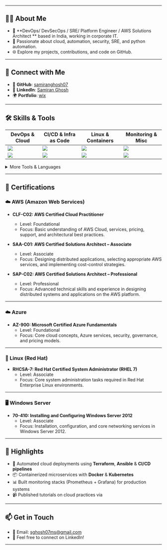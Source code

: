 <!-- Banner -->
<p align="center">
  <img src=""/>
</p>

---

## 👨‍💻 About Me
- 🎯 **DevOps/ DevSecOps / SRE/ Platform Engineer / AWS Solutions Architect ** based in India, working in corporate IT.
- 🎥 Passionate about cloud, automation, security, SRE, and python automation.
- 🌐 Explore my projects, contributions, and code on GitHub.

---

## 🔗 Connect with Me
- 📂 **GitHub**: [samiranghosh07](https://github.com/Samiranghosh07)
- 💼 **LinkedIn**: [Samiran Ghosh](https://www.linkedin.com/in/samiranghosh07)
- 🌍 **Portfolio**: [wix](sghosh07ms.wixsite.com/portfolio) 

---

## 🛠 Skills & Tools
| DevOps & Cloud | CI/CD & Infra as Code | Linux & Containers | Monitoring & Misc |
|----------------|------------------------|---------------------|-------------------|
| ![](https://img.shields.io/badge/AWS-232F3E?style=flat&logo=amazon-aws) | ![](https://img.shields.io/badge/Jenkins-D24939?style=flat&logo=jenkins) | ![](https://img.shields.io/badge/Linux-FCC624?style=flat&logo=linux) | ![](https://img.shields.io/badge/Grafana-EA3107?style=flat&logo=grafana) |
| ![](https://img.shields.io/badge/Docker-2496ED?style=flat&logo=docker) | ![](https://img.shields.io/badge/Terraform-7B42BC?style=flat&logo=terraform) | ![](https://img.shields.io/badge/Kubernetes-326CE5?style=flat&logo=kubernetes) | ![](https://img.shields.io/badge/Prometheus-E6522C?style=flat&logo=prometheus) |

<details>
  <summary>More Tools & Languages</summary>
  <br>
  ![](https://img.shields.io/badge/Python-3776AB?style=flat&logo=python) ![](https://img.shields.io/badge/Bash-333333?style=flat&logo=gnu-bash) ![](https://img.shields.io/badge/Ansible-EE0000?style=flat&logo=ansible) ![](https://img.shields.io/badge/Git-F05032?style=flat&logo=git) ![](https://img.shields.io/badge/Helm-0F1010?style=flat&logo=helm) ![](https://img.shields.io/badge/Nginx-009639?style=flat&logo=nginx)
</details>

---

## 📜 Certifications

### ☁️ AWS (Amazon Web Services)

- **CLF-C02: AWS Certified Cloud Practitioner**
  - Level: Foundational
  - Focus: Basic understanding of AWS Cloud, services, pricing, support, and architectural best practices.

- **SAA-C01: AWS Certified Solutions Architect – Associate**
  - Level: Associate
  - Focus: Designing distributed applications, selecting appropriate AWS services, and implementing cost-control strategies.

- **SAP-C02: AWS Certified Solutions Architect – Professional**
  - Level: Professional
  - Focus: Advanced technical skills and experience in designing distributed systems and applications on the AWS platform.

---

### ☁️ Azure

- **AZ-900: Microsoft Certified Azure Fundamentals**
  - Level: Foundational
  - Focus: Core cloud concepts, Azure services, security, governance, and pricing models.

---

### 🐧 Linux (Red Hat)

- **RHCSA-7: Red Hat Certified System Administrator (RHEL 7)**
  - Level: Associate
  - Focus: Core system administration tasks required in Red Hat Enterprise Linux environments.

---

### 🖥️ Windows Server

- **70-410: Installing and Configuring Windows Server 2012**
  - Level: Associate
  - Focus: Installation, configuration, and core networking services in Windows Server 2012.

---

## 🌟 Highlights
- 🚀 Automated cloud deployments using **Terraform**, **Ansible** & **CI/CD pipelines**
- 📦 Containerized microservices with **Docker** & **Kubernetes**
- 📊 Built monitoring stacks (Prometheus + Grafana) for production systems
- 📹 Published tutorials on cloud practices via **[]()**

---

## 📫 Get in Touch
- 📧 Email: sghosh07ms@gmail.com
- 📝 Feel free to connect on LinkedIn!

---

